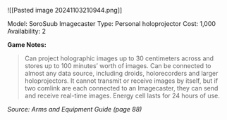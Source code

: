 ![[Pasted image 20241103210944.png]]

Model: SoroSuub Imagecaster
Type: Personal holoprojector
Cost: 1,000
Availability: 2

**Game Notes:** 
> Can project holographic images up to 30 centimeters across and stores up to 100 minutes’ worth of images. Can be connected to almost any data source, including droids, holorecorders and larger holoprojectors. It cannot transmit or receive images by itself, but if two comlink are each connected to an Imagecaster, they can send and receive real-time images. Energy cell lasts for 24 hours of use.

*Source: Arms and Equipment Guide (page 88)*